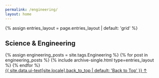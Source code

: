 ```yaml
---
permalink: /engineering/
layout: home
---
```


{% assign entries_layout = page.entries_layout | default: 'grid' %}
<section id="engineering" class="taxonomy__section">
  <h2 class="archive__subtitle">Science & Engineering</h2>
  <div class="entries-{{ entries_layout }}">
    {% assign engineering_posts = site.tags.Engineering %}
    {% for post in engineering_posts %}
      {% include archive-single.html type=entries_layout %}
    {% endfor %}
  </div>
  <a href="#page-title" class="back-to-top">{{ site.data.ui-text[site.locale].back_to_top | default: 'Back to Top' }} &uarr;</a>
</section>



